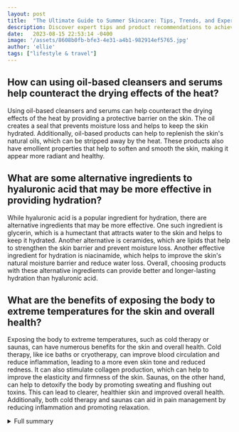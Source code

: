 ```yaml
---
layout: post
title:  "The Ultimate Guide to Summer Skincare: Tips, Trends, and Expert Advice"
description: Discover expert tips and product recommendations to achieve a beautiful complexion and protect your skin this summer.
date:   2023-08-15 22:53:14 -0400
image: '/assets/8608b0fb-bfe3-4e31-a4b1-982914ef5765.jpg'
author: 'ellie'
tags: ["lifestyle & travel"]
---
```


## How can using oil-based cleansers and serums help counteract the drying effects of the heat?
Using oil-based cleansers and serums can help counteract the drying effects of the heat by providing a protective barrier on the skin. The oil creates a seal that prevents moisture loss and helps to keep the skin hydrated. Additionally, oil-based products can help to replenish the skin's natural oils, which can be stripped away by the heat. These products also have emollient properties that help to soften and smooth the skin, making it appear more radiant and healthy.

## What are some alternative ingredients to hyaluronic acid that may be more effective in providing hydration?
While hyaluronic acid is a popular ingredient for hydration, there are alternative ingredients that may be more effective. One such ingredient is glycerin, which is a humectant that attracts water to the skin and helps to keep it hydrated. Another alternative is ceramides, which are lipids that help to strengthen the skin barrier and prevent moisture loss. Another effective ingredient for hydration is niacinamide, which helps to improve the skin's natural moisture barrier and reduce water loss. Overall, choosing products with these alternative ingredients can provide better and longer-lasting hydration than hyaluronic acid.

## What are the benefits of exposing the body to extreme temperatures for the skin and overall health?
Exposing the body to extreme temperatures, such as cold therapy or saunas, can have numerous benefits for the skin and overall health. Cold therapy, like ice baths or cryotherapy, can improve blood circulation and reduce inflammation, leading to a more even skin tone and reduced redness. It can also stimulate collagen production, which can help to improve the elasticity and firmness of the skin. Saunas, on the other hand, can help to detoxify the body by promoting sweating and flushing out toxins. This can lead to clearer, healthier skin and improved overall health. Additionally, both cold therapy and saunas can aid in pain management by reducing inflammation and promoting relaxation.

<details>
  <summary>Full summary</summary>
# The Ultimate Guide to Summer Skincare: Tips, Trends, and Expert Advice<br><br>Summer is here, and it's time to show off glowing, healthy skin. With the help of expert tips and product recommendations, you can achieve a beautiful complexion that is protected from the summer elements. Whether you're lounging by the pool, hitting the beach, or exploring under the sun, these skincare tips will keep your skin hydrated, protected, and looking its best.<br><br>## Discover Expert Tips and Product Recommendations<br><br>### Hydration is Key<br><br>One of the most important aspects of summer skincare is hydration. The sun, swimming, and air conditioning can all contribute to dry skin. To combat this, experts recommend drinking plenty of water and making time for self-care, including working out and eating healthy. Additionally, using oil-based cleansers and serums can help counteract the drying effects of the heat.<br><br>### Facial Treatments for Radiant Skin<br><br>For a radiant complexion, consider trying facial treatments like the Intraceuticals Oxygen Facial or HydraFacial. The Intraceuticals Oxygen Facial infuses vitamins, antioxidants, and hyaluronic acid into the skin to lock in moisture. On the other hand, the HydraFacial provides intense hydration and is a popular choice among beauty insiders.<br><br>### Sun Damage Treatments<br><br>If you're dealing with sun damage, there are treatments available to help. Dr. Rita Rakus, also known as the Queen of non-surgical facial rejuvenation, offers treatments for sun damage in Los Angeles. Additionally, IPL laser treatment is effective for treating hyperpigmentation and photodamage.<br><br>### Skincare Tips for Different Climates<br><br>It's important to choose skincare products that are suitable for the climate you're in. In humid climates, opt for products with anti-bacterial and calming ingredients. To keep your skincare routine refreshing, consider chilling your skincare products in a portable mini fridge. And for hot summer days, Thrive Causemetics Liquid Lash Extensions Mascara is smudge-proof and perfect.<br><br>### Key Ingredients and Products<br><br>Certain ingredients and products can work wonders for your skin during the summer. Vitamin C serum helps with healing oxidative stress caused by the sun. Avocado oil is a hydrating and healing remedy. SkinCeuticals Triple Lipid Restore Cream is a powerful moisturizer for replenished skin. And Yon-Ka Lait Apres-Soleil is perfect for soothing skin inflammation after sun exposure.<br><br>### Additional Skincare Tips<br><br>There are plenty of other tips and tricks to keep your skin looking its best this summer. Use a cryo roller for leg massage to reduce inflammation and improve blood circulation. Prep the skin with nudestix Lemon-Aid Detox & Glow Micro-Peel for a natural, bronzed glow. LED light therapy rejuvenates aging and damaged skin. And multi-tasking products like Jamie Makeup The Blighlighter save time and create a beautiful glow.<br><br>## Protect Your Skin from the Sun<br><br>When it comes to summer skincare, sun protection is crucial. The Extra JSON sources provide valuable insights into choosing the right sunblock and understanding the impact of sun exposure on the skin. Remember to always wear sunscreen with at least SPF 30 and reapply every two hours. Toss sunscreen after three years and avoid letting it sit under the sun. Wearing a hat for extra protection is also recommended.<br><br>## The Importance of Sun Protection<br><br>It's no secret that too much sun exposure can lead to skin cancer. According to experts, most skin cancers are caused by too much exposure to ultraviolet (UV) light. Protection from UV rays is important all year round, as they can reach you on cloudy and cool days and reflect off surfaces like water and sand. The UV Index forecasts the strength of UV rays each day, so pay attention to it and protect your skin accordingly.<br><br>## Hydration for Healthy Skin<br><br>Hydration plays a significant role in maintaining healthy skin. It helps with skin elasticity, reducing wrinkles, protecting against sun damage, and promoting a youthful complexion. It's essential to stay hydrated by drinking plenty of water and incorporating high water content foods into your diet. Remember that dehydration can impede the body's functions and lead to health problems, so make sure to prioritize hydration.<br><br>## Top Home Remedies for Sunburn<br><br>If you happen to get a sunburn, there are several home remedies that can help soothe your skin. Using cool water to cool down the affected area and adding baking soda and oatmeal to a bath can provide relief. Applying aloe vera gel directly to the skin and using chamomile tea can also help soothe sunburned skin.<br><br>## Summer Skincare Tips<br><br>During the summer months, it's important to adjust your skincare routine to the season. Use an antibacterial wash for acne-prone body or switch to a salicylic acid cleanser for oily skin. Consider a lighter moisturizer for dry skin and use a toner for combination skin. Don't forget to apply sunscreen daily and evaluate your cleanser and moisturizer for their suitability to the summer season.<br><br>## What is Red Light Therapy?<br><br>Red light therapy is a treatment that uses low wavelength red light to improve the appearance of your skin. It's believed to stimulate collagen production, increase blood circulation, and reduce inflammation in cells. While more research is needed to confirm all of its claimed benefits, red light therapy is generally safe and not associated with any side effects.<br><br>## The Hydrating Effects of Hyaluronic Acid<br><br>Hyaluronic acid is a popular skincare ingredient known for its hydrating properties. However, recent articles suggest that it may not be the most hydrating ingredient after all. Experts weigh in on the pros and cons of hyaluronic acid and discuss alternative ingredients that may be more effective in providing hydration.<br><br>## Review: SkinCeuticals Triple Lipid Restore 2:4:2 Cream<br><br>SkinCeuticals Triple Lipid Restore 2:4:2 is a highly recommended cream for hydrating and nourishing the skin. It's suitable for all skin types and has been proven to increase lipids in the skin and strengthen the skin's barrier. This cream offers a soft-focus finish and is worth the investment for its impressive results.<br><br>## After-Sun Products for Sunburn Relief<br><br>Using after-sun products is essential for soothing sunburned skin and promoting healing. Look for products with aloe vera, which provides a cooling and soothing effect. Opt for lightweight formulations such as sprays, gels, or lotions, and consider using thicker ointments once the skin starts to peel. Expert and editor-approved brands include , , , and more.<br><br>## Exposing the Body to Extreme Temperatures<br><br>Exposing the body to extreme temperatures can have numerous benefits for both the skin and overall health. These benefits include improved blood circulation, collagen production, detoxification, and pain management. It's important to understand the proper techniques and seek advice from healthcare professionals before engaging in extreme temperature exposure.<br><br>## Achieving a Natural, Radiant Look<br><br>For a natural and radiant look, follow these steps. Gently exfoliate your skin, hydrate and soothe with a mask, and protect your complexion with mineral sunscreen. Use a face primer for a dewy look and spot-treat any imperfections with concealer. Add a touch of blush, bronzer, and highlighter for a healthy glow. Define your eyes with mascara and enhance your eyebrows. Finally, finish the look with lip gloss or lipstick and set it with a hydrating mist.<br><br>With these tips, trends, and expert advice, you're well-equipped to tackle summer skincare with confidence. Take care of your skin, protect it from the sun, and embrace a healthy and radiant complexion all summer long.
</details>
